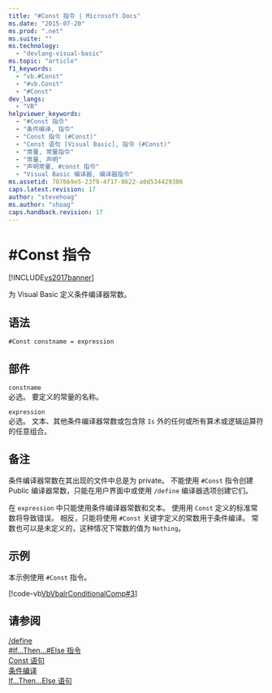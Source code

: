 ```yaml
---
title: "#Const 指令 | Microsoft Docs"
ms.date: "2015-07-20"
ms.prod: ".net"
ms.suite: ""
ms.technology: 
  - "devlang-visual-basic"
ms.topic: "article"
f1_keywords: 
  - "vb.#Const"
  - "#vb.Const"
  - "#Const"
dev_langs: 
  - "VB"
helpviewer_keywords: 
  - "#Const 指令"
  - "条件编译, 指令"
  - "Const 指令 (#Const)"
  - "Const 语句 [Visual Basic], 指令 (#Const)"
  - "常量, 常量指令"
  - "常量, 声明"
  - "声明常量, #const 指令"
  - "Visual Basic 编译器, 编译器指令"
ms.assetid: 707669e5-23f9-4f17-8622-a0d534429386
caps.latest.revision: 17
author: "stevehoag"
ms.author: "shoag"
caps.handback.revision: 17
---
```

# #Const 指令
[!INCLUDE[vs2017banner](../../../visual-basic/includes/vs2017banner.md)]

为 Visual Basic 定义条件编译器常数。  
  
## 语法  
  
```  
#Const constname = expression  
```  
  
## 部件  
 `constname`  
 必选。  要定义的常量的名称。  
  
 `expression`  
 必选。  文本、其他条件编译器常数或包含除 `Is` 外的任何或所有算术或逻辑运算符的任意组合。  
  
## 备注  
 条件编译器常数在其出现的文件中总是为 private。  不能使用 `#Const` 指令创建 Public 编译器常数，只能在用户界面中或使用 `/define` 编译器选项创建它们。  
  
 在 `expression` 中只能使用条件编译器常数和文本。  使用用 `Const` 定义的标准常数将导致错误。  相反，只能将使用 `#Const` 关键字定义的常数用于条件编译。  常数也可以是未定义的，这种情况下常数的值为 `Nothing`。  
  
## 示例  
 本示例使用 `#Const` 指令。  
  
 [!code-vb[VbVbalrConditionalComp#3](../../../visual-basic/language-reference/directives/codesnippet/visualbasic/const-directive_1.vb)]  
  
## 请参阅  
 [\/define](../../../visual-basic/reference/command-line-compiler/define.md)   
 [\#If...Then...\#Else 指令](../../../visual-basic/language-reference/directives/if-then-else-directives.md)   
 [Const 语句](../../../visual-basic/language-reference/statements/const-statement.md)   
 [条件编译](../../../visual-basic/programming-guide/program-structure/conditional-compilation.md)   
 [If...Then...Else 语句](../../../visual-basic/language-reference/statements/if-then-else-statement.md)